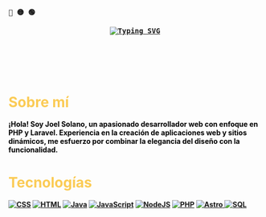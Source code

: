 <p align="left"><b><samp>🔴 🟡 🟢</samp></b></p>
<p align="left"><strong></strong></p>
   <p align="center">
      <samp>
      <b style="color: #fbcb55">
<a href="https://git.io/typing-svg"><img src="https://readme-typing-svg.herokuapp.com?font=Fira+Code&duration=4000&pause=500&color=008000&center=true&width=435&lines=Hi%2C+Welcome.;I'm+Joel.;A+passionate+web+developer.;I+am+passionate+about+technology.;+and+development.;I+like+to+learn+things.+%3C3" alt="Typing SVG" /></a>
      </samp><br>
   </p>


<br>

<h2></h2><br>


# Sobre mí
<p style="color: #000000">¡Hola! Soy Joel Solano, un apasionado desarrollador web con enfoque en PHP y Laravel. Experiencia en la creación de aplicaciones web y sitios dinámicos, me esfuerzo por combinar la elegancia del diseño con la funcionalidad.
 </p>


# Tecnologías

<p>
    <a href="https://github.com/search?q=user%3ADenverCoder1+is%3Arepo+language%3Acss"><img alt="CSS" src="https://img.shields.io/badge/CSS%20-%231572B6.svg?logo=css3&logoColor=white"></a>
    <a href="https://github.com/search?q=user%3ADenverCoder1+is%3Arepo+language%3Ahtml"><img alt="HTML" src="https://img.shields.io/badge/HTML%20-%23E34F26.svg?logo=html5&logoColor=white"></a>
    <a href="https://github.com/search?q=user%3ADenverCoder1+is%3Arepo+language%3Ajava"><img alt="Java" src="https://img.shields.io/badge/Java-%23007396.svg?logo=java&logoColor=white"></a>
    <a href="https://github.com/search?q=user%3ADenverCoder1+is%3Arepo+language%3Ajavascript"><img alt="JavaScript" src="https://img.shields.io/badge/JavaScript%20-%23F7DF1E.svg?logo=javascript&logoColor=black"></a>
    <a href="https://github.com/search?q=user%3ADenverCoder1+is%3Arepo+language%3Ajavascript"><img alt="NodeJS" src="https://img.shields.io/badge/Node.js%20-%2343853D.svg?logo=node.js&logoColor=white"></a>
    <a href="https://github.com/search?q=user%3ADenverCoder1+is%3Arepo+language%3Aphp"><img alt="PHP" src="https://img.shields.io/badge/PHP-%23777BB4.svg?logo=php&logoColor=white"></a>
   <a href="https://github.com/search?q=user%3ADenverCoder1+is%3Arepo+language%3Aastro">
    <img alt="Astro" src="https://img.shields.io/badge/Astro-%23000000.svg?logo=astro&logoColor=white">
</a>
<a href="https://github.com/search?q=user%3ADenverCoder1+is%3Arepo+language%3Asql"><img alt="SQL" src="https://img.shields.io/badge/SQL%20-%23025E8C.svg?logo=amazon-dynamodb&logoColor=white"></a> </p>



